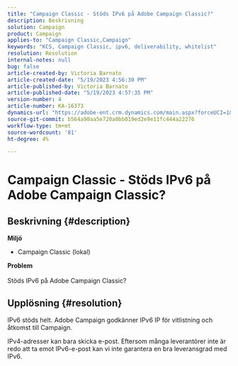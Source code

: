 ```yaml
---
title: "Campaign Classic - Stöds IPv6 på Adobe Campaign Classic?"
description: Beskrivning
solution: Campaign
product: Campaign
applies-to: "Campaign Classic,Campaign"
keywords: "KCS, Campaign Classic, ipv6, deliverability, whitelist"
resolution: Resolution
internal-notes: null
bug: false
article-created-by: Victoria Barnato
article-created-date: "5/19/2023 4:56:30 PM"
article-published-by: Victoria Barnato
article-published-date: "5/19/2023 4:57:35 PM"
version-number: 4
article-number: KA-16373
dynamics-url: "https://adobe-ent.crm.dynamics.com/main.aspx?forceUCI=1&pagetype=entityrecord&etn=knowledgearticle&id=573bfb18-66f6-ed11-8848-6045bd0065b6"
source-git-commit: b564a90aa5e720a0bb019ed2e9e11fc444a22276
workflow-type: tm+mt
source-wordcount: '81'
ht-degree: 4%

---
```


# Campaign Classic - Stöds IPv6 på Adobe Campaign Classic?

## Beskrivning {#description}

<b>Miljö</b>
- Campaign Classic (lokal)

<b>Problem</b><br><br>Stöds IPv6 på Adobe Campaign Classic?

## Upplösning {#resolution}


IPv6 stöds helt. Adobe Campaign godkänner IPv6 IP för vitlistning och åtkomst till Campaign.

IPv4-adresser kan bara skicka e-post. Eftersom många leverantörer inte är redo att ta emot IPv6-e-post kan vi inte garantera en bra leveransgrad med IPv6.

